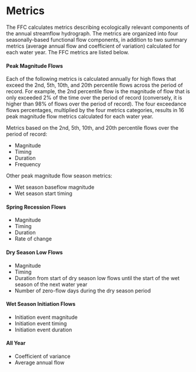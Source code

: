 # Metrics

The FFC calculates metrics describing ecologically relevant components of the annual streamflow hydrograph. The metrics are organized into four seasonally-based functional flow components, in addition to two summary metrics \(average annual flow and coefficient of variation\) calculated for each water year. The FFC metrics are listed below.

#### Peak Magnitude Flows

Each of the following metrics is calculated annually for high flows that exceed the 2nd, 5th, 10th, and 20th percentile flows across the period of record. For example, the 2nd percentile flow is the magnitude of flow that is only exceeded 2% of the time over the period of record \(conversely, it is higher than 98% of flows over the period of record\). The four exceedance flows percentages, multiplied by the four metrics categories, results in 16 peak magnitude flow metrics calculated for each water year.

Metrics based on the 2nd, 5th, 10th, and 20th percentile flows over the period of record:

* Magnitude
* Timing
* Duration
* Frequency

Other peak magnitude flow season metrics:

* Wet season baseflow magnitude
* Wet season start timing

#### Spring Recession Flows

* Magnitude
* Timing
* Duration
* Rate of change

#### Dry Season Low Flows

* Magnitude
* Timing
* Duration from start of dry season low flows until the start of the wet season of the next water year
* Number of zero-flow days during the dry season period

#### Wet Season Initiation Flows

* Initiation event magnitude
* Initiation event timing
* Initiation event duration

#### All Year

* Coefficient of variance
* Average annual flow
